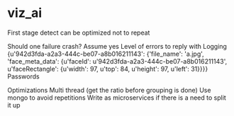 # viz_ai

First stage detect can be optimized not to repeat

Should one failure crash? Assume yes
Level of errors to reply with
Logging
{u'942d3fda-a2a3-444c-be07-a8b016211143': {'file_name': 'a.jpg', 'face_meta_data': {u'faceId': u'942d3fda-a2a3-444c-be07-a8b016211143', u'faceRectangle': {u'width': 97, u'top': 84, u'height': 97, u'left': 31}}}}
Passwords

Optimizations
Multi thread (get the ratio before grouping is done)
Use mongo to avoid repetitions
Write as microservices if there is a need to split it up
